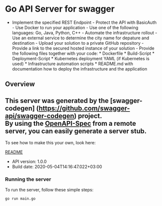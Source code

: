 # Go API Server for swagger

- Implement the specified REST Endpoint - Protect the API with BasicAuth - Use Docker to run your application - Use one of the following languages&#58; Go, Java, Python, C++ - Automate the infrastructure rollout - Use an external service to determine the city name for depature and destination - Upload your solution to a private GitHub repository - Provide a link to the secured hosted instance of your solution - Provide the following files together with your code&#58;   * Dockerfile   * Build-Script   * Deployment-Script   * Kubernetes deployment YAML (if Kubernetes is used)   * Infrastructure automation scripts   * README.md with documentation how to deploy the infrastructure and the application 

## Overview
This server was generated by the [swagger-codegen]
(https://github.com/swagger-api/swagger-codegen) project.  
By using the [OpenAPI-Spec](https://github.com/OAI/OpenAPI-Specification) from a remote server, you can easily generate a server stub.  
-

To see how to make this your own, look here:

[README](https://github.com/swagger-api/swagger-codegen/blob/master/README.md)

- API version: 1.0.0
- Build date: 2020-05-04T14:16:47.022+03:00


### Running the server
To run the server, follow these simple steps:

```
go run main.go
```

